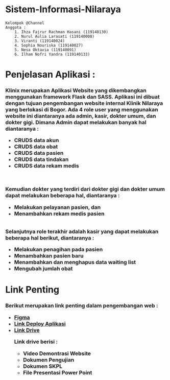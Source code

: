 # Sistem-Informasi-Nilaraya
```
Kelompok @Channel
Anggota :
    1. Ihza Fajrur Rachman Hasani (119140130)
    2. Nurul Aulia Larasati (119140008)
    3. Viranti (119140024)
    4. Sophia Nouriska (119140027)
    5. Nesa Oktavia (119140091)
    6. Ilham Nofri Yandra (119140133)
```
# Penjelasan Aplikasi :
<h3> Klinix merupakan Aplikasi Website yang dikembangkan menggunakan framework Flask dan SASS. Aplikasi ini dibuat dengan tujuan pengembangan website internal Klinik Nilaraya yang berlokasi di Bogor. Ada 4 role user yang menggunakan website ini diantaranya ada admin, kasir, dokter umum, dan dokter gigi. Dimana Admin dapat melakukan banyak hal diantaranya :
<ul>
  <li> CRUDS data akun</li>
  <li> CRUDS data obat</li>
  <lI> CRUDS data pasien </li>
  <li> CRUDS data tindakan</li>
  <li> CRUDS data rekam medis</li>
</ul>
<br>

Kemudian dokter yang terdiri dari dokter gigi dan dokter umum dapat melakukan beberapa hal, diantaranya : 
<ul>
  <li>Melakukan pelayanan pasien, dan </li>
  <li> Menambahkan rekam medis pasien </li>
</ul>
<br>
Selanjutnya role terakhir adalah kasir yang dapat melakukan beberapa hal berikut, diantaranya :
<ul>
  <li>Melakukan penagihan pada pasien</li>
  <li>Menambahkan pasien baru</li>
  <li>Menambahkan dan menghapus data waiting list </li>
  <li>Mengubah jumlah obat </li>
</ul>
</h3>

# Link Penting
<h3>
<p>Berikut merupakan link penting dalam pengembangan web :</p>
<ul>
<li><a href="https://www.figma.com/file/WkYnyGGA5u2GAzoSADLbsa/PWL?node-id=535%3A633"> Figma</a></li>
  <li><a href = "" > Link Deploy Aplikasi<a></li>
<li>
<a href="https://drive.google.com/drive/u/1/folders/0AK5GsN-YKaRUUk9PVA">Link Drive</a>
<p>
  Link drive berisi :
  <ul>
    <li>
      Video Demontrasi Website
    </li>
    <li>
      Dokumen Pengujian
    </li>
    <li>
      Dokumen SKPL
    </li>
    <li>
      File Presentasi Power Point
    </li>
  <ul>
</li>
</p>
</ul>
<h3>